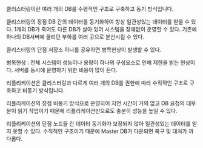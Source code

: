 클러스터링이란 여러 개의 DB를 수평적인 구조로 구축하고 동기 방식입니다.

클리스터링의 장점
DB 간의 데이터를 동기화하여 항상 일관성있는 데이터를 얻을 수 있다.
1개의 DB가 죽어도 다른 DB가 살아 있어 시스템을 장애없이 운영할 수 있다.
기존에 하나의 DB서버에 몰리던 부하를 여러 곳으로 분산시킬 수 있다.


클리스터링의 단점
저장소 하나를 공유하면 병목현상이 발생할 수 있다.

병목현상 : 전체 시스템이 성능이나 용량이 하나의 구성요소로 인해 제한을 받는 현상이다.
서버를 동시에 운영하기 위한 비용이 많이 든다.


리플리케이션은 클리스터링과 다르게 여러 개의 DB를 권한에 따라 수직적인 구조로 구축하고 비동기 방식입니다.

리플리케이션의 장점
비동기 방식으로 운영되어 지연 시간이 거의 없고 DB 요청의 대부분이 읽기 작업이기 때문에 리플리케이션만으로도 충분히 성능을 높일 수 있다.

리플리케이션의 단점
노드들 간 데이터 동기화가 보장되지 않아 일관성있는 데이터를 얻지 못할 수 있다.
수직적인 구조이기 때문에 Master DB가 다운되면 복구 및 대처가 까다롭다.
